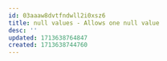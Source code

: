 ```yaml
---
id: 03aaaw8dvtfndwll2i0xsz6
title: null values - Allows one null value
desc: ''
updated: 1713638764847
created: 1713638744760
---
```

